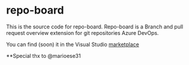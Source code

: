 # repo-board

This is the source code for repo-board. Repo-board is a Branch and pull request overview extension for git repositories Azure DevOps.

You can find (soon) it in the Visual Studio [marketplace](https://marketplace.visualstudio.com/items?itemName=ovantol.repo-board)


**Special thx to @marioese31